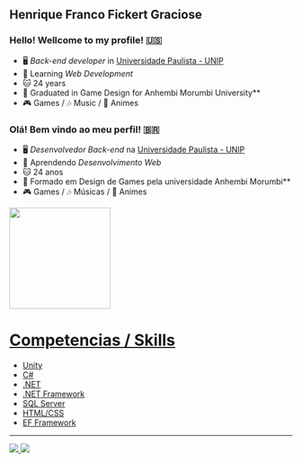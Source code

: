 ## Henrique Franco Fickert Graciose

### Hello! Wellcome to my profile! 🇺🇸

- 🖥️ *Back-end developer* in [Universidade Paulista - UNIP](https://www.unip.br/)
- 📝 Learning *Web Development*
- 🐱 24 years
- 👾 Graduated in Game Design for Anhembi Morumbi University**
- 🎮 Games / 🎶 Music / 🐻 Animes

### Olá! Bem vindo ao meu perfil! 🇧🇷

- 🖥️ *Desenvolvedor Back-end* na [Universidade Paulista - UNIP](https://www.unip.br/)
- 📝 Aprendendo *Desenvolvimento Web*
- 🐱 24 anos
- 👾 Formado em Design de Games pela universidade Anhembi Morumbi**
- 🎮 Games / 🎶 Músicas / 🐻 Animes

<div>
  <a href="https://github.com/HenriqueFickert">
  <img height="180em" src="https://github-readme-stats.vercel.app/api?username=HenriqueFickert&show_icons=true&theme=tokyonight&include_all_commits=true&count_private=true"/>
  <!-- <img height="180em" src="https://github-readme-stats.vercel.app/api/top-langs/?username=HenriqueFickert&layout=default&langs_count=7&theme=tokyonight"/> -->
</div>

 # Competencias / Skills
- Unity
- C#
- .NET
- .NET Framework
- SQL Server
- HTML/CSS
- EF Framework
  
 <hr>
  
<div>
  <a href="https://www.instagram.com/kikefickert/" target="_blank"><img src="https://img.shields.io/badge/-Instagram-%23E4405F?style=for-the-badge&logo=instagram&logoColor=white"       target="_blank">
  </a>
  <a href="https://www.linkedin.com/in/henriquefickert" target="_blank"><img src="https://img.shields.io/badge/-LinkedIn-%230077B5?style=for-the-badge&logo=linkedin&logoColor=white"          target="_blank">
  </a> 
</div
